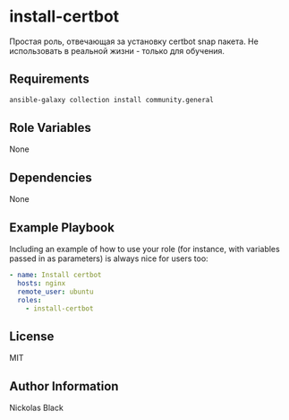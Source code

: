 install-certbot
=========

Простая роль, отвечающая за установку certbot snap пакета. Не использовать в реальной жизни - только для обучения.

Requirements
------------

```bash
ansible-galaxy collection install community.general
```

Role Variables
--------------

None

Dependencies
------------

None

Example Playbook
----------------

Including an example of how to use your role (for instance, with variables passed in as parameters) is always nice for users too:

```yaml
- name: Install certbot
  hosts: nginx
  remote_user: ubuntu
  roles:
    - install-certbot
```

License
-------

MIT

Author Information
------------------

Nickolas Black